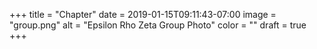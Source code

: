 +++
title = "Chapter"
date = 2019-01-15T09:11:43-07:00
image = "group.png"
alt = "Epsilon Rho Zeta Group Photo"
color = ""
draft = true
+++
